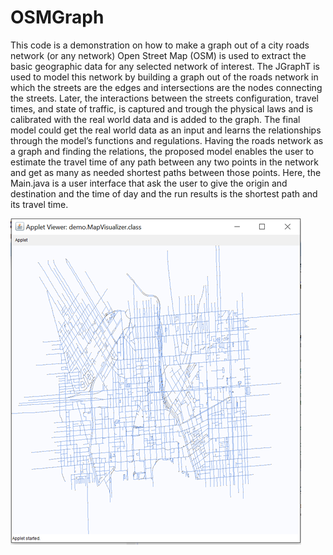 # OSMGraph
This code is a demonstration on how to make a graph out of a city roads network (or any network)
Open Street Map (OSM) is used to extract the basic geographic data for any selected network of interest.
The JGraphT is used to model this network by building a graph out of the roads network in which the streets are the edges and intersections are the nodes connecting the streets. 
Later, the interactions between the streets configuration, travel times, and state of traffic, is captured and trough the physical laws and is calibrated with the real world data and is added to the graph.
The final model could get the real world data as an input and learns the relationships through the model’s functions and regulations.
Having the roads network as a graph and finding the relations, the proposed model enables the user to estimate the travel time of any path between any two points in the network and get as many as needed shortest paths between those points. 
Here, the Main.java is a user interface that ask the user to give the origin and destination and the time of day and the run results is the shortest path and its travel time.

![alt text](OSMImages/GraphVisualization.png "Visualization of the graph")
